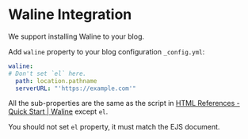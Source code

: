 # Waline Integration

We support installing Waline to your blog.

Add `waline` property to your blog configuration `_config.yml`:

```yml
waline:
# Don't set `el` here.
  path: location.pathname
  serverURL: "'https://example.com'"
```

All the sub-properties are the same as the script in [HTML References - Quick Start | Waline](https://waline.js.org/en/quick-start.html#html-references) except `el`.

You should not set `el` property, it must match the EJS document.
